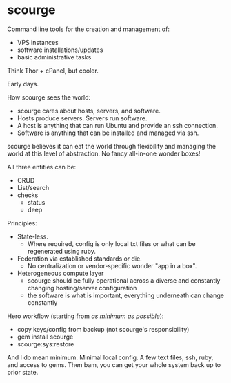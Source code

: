 # **scourge** 

Command line tools for the creation and management of: 
* VPS instances
* software installations/updates
* basic administrative tasks

Think Thor + cPanel,  but cooler. 

Early days.

How scourge sees the world: 

* scourge cares about hosts, servers, and software.
* Hosts produce servers. Servers run software. 
* A host is anything that can run Ubuntu and provide an ssh connection. 
* Software is anything that can be installed and managed via ssh.

scourge believes it can eat the world through flexibility and managing the world at this level of abstraction. No fancy all-in-one wonder boxes! 

All three entities can be: 
* CRUD
* List/search
* checks
  * status
  * deep

Principles:
* State-less.
  * Where required, config is only local txt files or what can be regenerated using ruby.
* Federation via established standards or die.
  * No centralization or vendor-specific wonder "app in a box".  
* Heterogeneous compute layer
  * scourge should be fully operational across a diverse and constantly changing hosting/server configuration
  * the software is what is important, everything underneath can change constantly

Hero workflow (starting from _as minimum as possible_):
  * copy keys/config from backup (not scourge's responsibility)
  * gem install scourge
  * scourge:sys:restore

And I do mean minimum. Minimal local config. A few text files, ssh, ruby, and access to gems. Then bam, you can get your whole system back up to prior state. 

